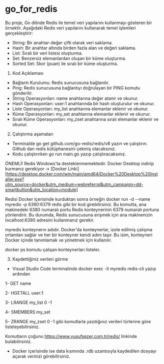 # go_for_redis

Bu proje, Go dilinde Redis ile temel veri yapılarını kullanmayı gösteren bir örnektir. Aşağıdaki Redis veri yapılarını kullanarak temel işlemleri gerçekleştirir:

- String: Bir anahtar-değer çifti olarak veri saklama.
- Hash: Bir anahtar altında birden fazla alan ve değeri saklama.
- List: Sıralı bir veri listesi oluşturma.
- Set: Benzersiz elemanlardan oluşan bir küme oluşturma.
- Sorted Set: Skor (puan) ile sıralı bir küme oluşturma.


1) Kod Açıklaması
   
- Bağlantı Kurulumu: Redis sunucusuna bağlanılır.
- Ping: Redis sunucusuna bağlantıyı doğrulayan bir PING komutu gönderilir.
- String Operasyonları: name anahtarına değer atanır ve okunur.
- Hash Operasyonları: user:1 anahtarında bir hash oluşturulur ve okunur.
- Liste Operasyonları: my_list anahtarına elemanlar eklenir ve okunur.
- Küme Operasyonları: my_set anahtarına elemanlar eklenir ve okunur.
- Sıralı Küme Operasyonları: my_zset anahtarına sıralı elemanlar eklenir ve okunur.


2) Çalıştırma aşamaları

- Terminalde go get github.com/go-redis/redis/v8 yazın ve çalıştırın. Github dan redis kütüphanesini çekmiş olacaksınız.
- Kodu çalıştırırken go run main.go yazıp çalıştıracaksınız.

ÖNEMLİ! Redis Windows'ta desteklenmemektedir. Docker Desktop indirip kurmanız gerekiyor -> [Docker Linki] [https://desktop.docker.com/win/main/amd64/Docker%20Desktop%20Installer.exe?utm_source=docker&utm_medium=webreferral&utm_campaign=dd-smartbutton&utm_location=module]

Redisi Docker içerisinde kurduktan sonra örneğin docker run -d --name myredis -p 6380:6379 redis gibi bir kod girebilirsiniz. Bu komutta, ana makinedeki 6380 numaralı portu Redis konteynerinin 6379 numaralı portuna yönlendirir. Bu durumda, Redis sunucusuna erişmek için ana makinenizin localhost:6380 adresini kullanmanız gerekir. 

myredis konteynerın adıdır. Docker'da konteynerlar, izole edilmiş çalışma ortamları sağlar ve her bir konteyner kendi adını taşır. Bu isim, konteyneri Docker içinde tanımlamak ve yönetmek için kullanılır.

docker ps komutu çalışan konteynerları listeler.


3) Kaydettiğiniz verileri görme


- Visual Studio Code terminalinde docker exec -it myredis redis-cli yazıp ardından

1- GET name
  
2- HGETALL user:1

3- LRANGE my_list 0 -1

4- SMEMBERS my_set

5- ZRANGE my_zset 0 -1 gibi komutlarla yazdığınız verileri türlerine göre listeleyebilirsiniz.

Komutların çoğunu https://www.yusufsezer.com.tr/redis/ linkinde bulabilirsiniz.


- Docker içerisinde ise data kısmında .rdb uzantısıyla kaydedilen dosyayı açarak verinizi görebilirsiniz. 

